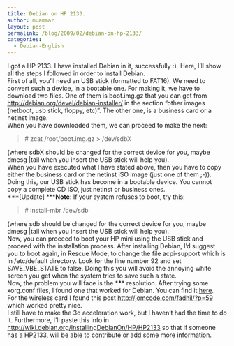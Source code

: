 ```yaml
---
title: Debian on HP 2133.
author: muammar
layout: post
permalink: /blog/2009/02/debian-on-hp-2133/
categories:
  - Debian-English
---
```

I got a HP 2133. I have installed Debian in it, successfully <img src="http://muammar.me/blog/wp-includes/images/smilies/simple-smile.png" alt=":)" class="wp-smiley" style="height: 1em; max-height: 1em;" /> Here, I&#8217;ll show all the steps I followed in order to install Debian.  
First of all, you&#8217;ll need an USB stick (formatted to FAT16). We need to convert such a device, in a bootable one. For making it, we have to download two files. One of them is boot.img.gz that you can get from <http://debian.org/devel/debian-installer/> in the section &#8220;other images (netboot, usb stick, floppy, etc)&#8221;. The other one, is a business card or a netinst image.  
When you have downloaded them, we can proceed to make the next:

> \# zcat /root/boot.img.gz > /dev/sdbX

(where sdbX should be changed for the correct device for you, maybe dmesg |tail when you insert the USB stick will help you).  
When you have executed what I have stated above, then you have to copy either the business card or the netinst ISO image (just one of them ;-)). Doing this, our USB stick has become in a bootable device. You cannot copy a complete CD ISO, just netinst or business ones.  
***[Update] *****Note**: If your system refuses to boot, try this:

> \# install-mbr /dev/sdb

(where sdb should be changed for the correct device for you, maybe dmesg |tail when you insert the USB stick will help you).  
Now, you can proceed to boot your HP mini using the USB stick and proceed with the installation process. After installing Debian, I&#8217;d suggest you to boot again, in Rescue Mode, to change the file acpi-support which is in /etc/default directory. Look for the line number 92 and set SAVE\_VBE\_STATE to false. Doing this you will avoid the annoying white screen you get when the system tries to save such a state.  
Now, the problem you will face is the \***\**** resolution. After trying some xorg.conf files, I found one that worked for Debian. You can find it <a href="/blog/uploads/xorghp2133." title="xorghp2133" target="_blank">here</a>.  
For the wireless card I found this post <http://jomcode.com/fadhil/?p=59> which worked pretty nice.  
I still have to make the 3d acceleration work, but I haven&#8217;t had the time to do it. Furthermore, I&#8217;ll paste this info in <http://wiki.debian.org/InstallingDebianOn/HP/HP2133> so that if someone has a HP2133, will be able to contribute or add some more information.